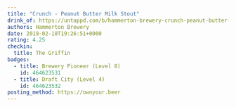 ```yaml
---
title: "Crunch - Peanut Butter Milk Stout"
drink_of: https://untappd.com/b/hammerton-brewery-crunch-peanut-butter-milk-stout/2515713
authors: Hammerton Brewery
date: 2019-02-18T19:26:51+0000
rating: 4.25
checkin:
  title: The Griffin
badges:
  - title: Brewery Pioneer (Level 8)
    id: 464623531
  - title: Draft City (Level 4)
    id: 464623532
posting_method: https://ownyour.beer
---
```

